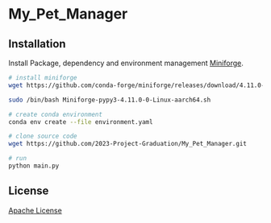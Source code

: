 # My_Pet_Manager



## Installation

Install Package, dependency and environment management [Miniforge](https://github.com/conda-forge/miniforge).

```bash
# install miniforge
wget https://github.com/conda-forge/miniforge/releases/download/4.11.0-0/Miniforge-pypy3-4.11.0-0-Linux-aarch64.sh

sudo /bin/bash Miniforge-pypy3-4.11.0-0-Linux-aarch64.sh

# create conda environment
conda env create --file environment.yaml

# clone source code
wget https://github.com/2023-Project-Graduation/My_Pet_Manager.git

# run
python main.py

```


## License

[Apache License](http://www.apache.org/licenses/)
